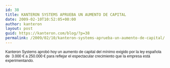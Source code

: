 ```yaml
---
id: 38
title: KANTERON SYSTEMS APRUEBA UN AUMENTO DE CAPITAL
date: 2009-02-10T10:52:05+00:00
author: kanteron
layout: post
guid: https://kanteron.com/blog/?p=38
permalink: /2009/02/10/kanteron-systems-aprueba-un-aumento-de-capital/
---
```

<p style="font: normal normal normal 12px/normal Helvetica;margin: 0px">
  Kanteron Systems aprobó hoy un aumento de capital del mínimo exigido por la ley española de  3.000 € a 250.000 € para reflejar el espectacular crecimiento que la empresa está experimentando.
</p>

<p style="font: normal normal normal 12px/normal Helvetica;margin: 0px">
  &nbsp;
</p>